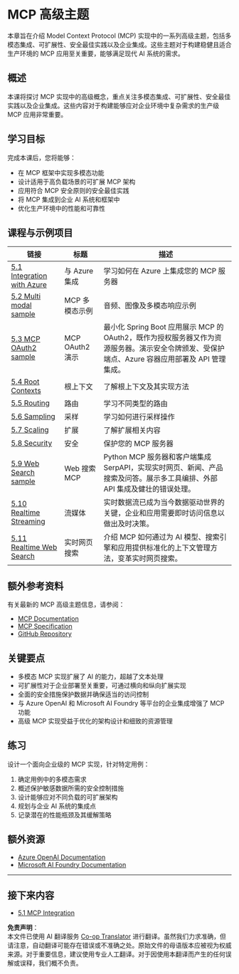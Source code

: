 <!--
CO_OP_TRANSLATOR_METADATA:
{
  "original_hash": "b1cffc51b82049ac3d5e88db0ff4a0a1",
  "translation_date": "2025-06-12T21:15:18+00:00",
  "source_file": "05-AdvancedTopics/README.md",
  "language_code": "zh"
}
-->
# MCP 高级主题

本章旨在介绍 Model Context Protocol (MCP) 实现中的一系列高级主题，包括多模态集成、可扩展性、安全最佳实践以及企业集成。这些主题对于构建稳健且适合生产环境的 MCP 应用至关重要，能够满足现代 AI 系统的需求。

## 概述

本课将探讨 MCP 实现中的高级概念，重点关注多模态集成、可扩展性、安全最佳实践以及企业集成。这些内容对于构建能够应对企业环境中复杂需求的生产级 MCP 应用非常重要。

## 学习目标

完成本课后，您将能够：

- 在 MCP 框架中实现多模态功能
- 设计适用于高负载场景的可扩展 MCP 架构
- 应用符合 MCP 安全原则的安全最佳实践
- 将 MCP 集成到企业 AI 系统和框架中
- 优化生产环境中的性能和可靠性

## 课程与示例项目

| 链接 | 标题 | 描述 |
|------|-------|-------------|
| [5.1 Integration with Azure](./mcp-integration/README.md) | 与 Azure 集成 | 学习如何在 Azure 上集成您的 MCP 服务器 |
| [5.2 Multi modal sample](./mcp-multi-modality/README.md) | MCP 多模态示例 | 音频、图像及多模态响应示例 |
| [5.3 MCP OAuth2 sample](../../../05-AdvancedTopics/mcp-oauth2-demo) | MCP OAuth2 演示 | 最小化 Spring Boot 应用展示 MCP 的 OAuth2，既作为授权服务器又作为资源服务器。演示安全令牌颁发、受保护端点、Azure 容器应用部署及 API 管理集成。 |
| [5.4 Root Contexts](./mcp-root-contexts/README.md) | 根上下文 | 了解根上下文及其实现方法 |
| [5.5 Routing](./mcp-routing/README.md) | 路由 | 学习不同类型的路由 |
| [5.6 Sampling](./mcp-sampling/README.md) | 采样 | 学习如何进行采样操作 |
| [5.7 Scaling](./mcp-scaling/README.md) | 扩展 | 了解扩展相关内容 |
| [5.8 Security](./mcp-security/README.md) | 安全 | 保护您的 MCP 服务器 |
| [5.9 Web Search sample](./web-search-mcp/README.md) | Web 搜索 MCP | Python MCP 服务器和客户端集成 SerpAPI，实现实时网页、新闻、产品搜索及问答。展示多工具编排、外部 API 集成及健壮的错误处理。 |
| [5.10 Realtime Streaming](./mcp-realtimestreaming/README.md) | 流媒体 | 实时数据流已成为当今数据驱动世界的关键，企业和应用需要即时访问信息以做出及时决策。 |
| [5.11 Realtime Web Search](./mcp-realtimesearch/README.md) | 实时网页搜索 | 介绍 MCP 如何通过为 AI 模型、搜索引擎和应用提供标准化的上下文管理方法，变革实时网页搜索。 |

## 额外参考资料

有关最新的 MCP 高级主题信息，请参阅：
- [MCP Documentation](https://modelcontextprotocol.io/)
- [MCP Specification](https://spec.modelcontextprotocol.io/)
- [GitHub Repository](https://github.com/modelcontextprotocol)

## 关键要点

- 多模态 MCP 实现扩展了 AI 的能力，超越了文本处理
- 可扩展性对于企业部署至关重要，可通过横向和纵向扩展实现
- 全面的安全措施保护数据并确保适当的访问控制
- 与 Azure OpenAI 和 Microsoft AI Foundry 等平台的企业集成增强了 MCP 功能
- 高级 MCP 实现受益于优化的架构设计和细致的资源管理

## 练习

设计一个面向企业级的 MCP 实现，针对特定用例：

1. 确定用例中的多模态需求
2. 概述保护敏感数据所需的安全控制措施
3. 设计能够应对不同负载的可扩展架构
4. 规划与企业 AI 系统的集成点
5. 记录潜在的性能瓶颈及其缓解策略

## 额外资源

- [Azure OpenAI Documentation](https://learn.microsoft.com/en-us/azure/ai-services/openai/)
- [Microsoft AI Foundry Documentation](https://learn.microsoft.com/en-us/ai-services/)

---

## 接下来内容

- [5.1 MCP Integration](./mcp-integration/README.md)

**免责声明**：  
本文件已使用 AI 翻译服务 [Co-op Translator](https://github.com/Azure/co-op-translator) 进行翻译。虽然我们力求准确，但请注意，自动翻译可能存在错误或不准确之处。原始文件的母语版本应被视为权威来源。对于重要信息，建议使用专业人工翻译。对于因使用本翻译而产生的任何误解或误释，我们概不负责。